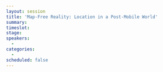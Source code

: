 ```yaml
---
layout: session
title: 'Map-Free Reality: Location in a Post-Mobile World'
summary:
timeslot:
stage:
speakers:
  -
categories:
  -
scheduled: false
---
```

 